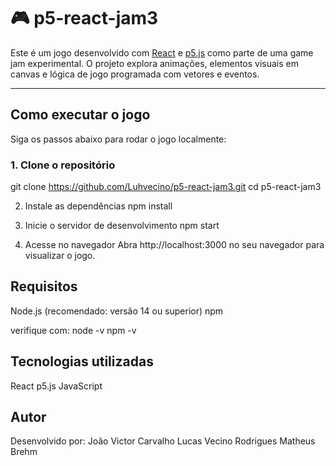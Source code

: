# 🎮 p5-react-jam3

Este é um jogo desenvolvido com [React](https://reactjs.org/) e [p5.js](https://p5js.org/) como parte de uma game jam experimental. O projeto explora animações, elementos visuais em canvas e lógica de jogo programada com vetores e eventos.

---

## Como executar o jogo

Siga os passos abaixo para rodar o jogo localmente:

### 1. Clone o repositório
git clone https://github.com/Luhvecino/p5-react-jam3.git
cd p5-react-jam3

2. Instale as dependências
npm install

3. Inicie o servidor de desenvolvimento
npm start

5. Acesse no navegador
Abra http://localhost:3000 no seu navegador para visualizar o jogo.

## Requisitos
Node.js (recomendado: versão 14 ou superior)
npm

verifique com:
node -v
npm -v

## Tecnologias utilizadas
React
p5.js
JavaScript

## Autor
Desenvolvido por:
João Victor Carvalho
Lucas Vecino Rodrigues
Matheus Brehm
